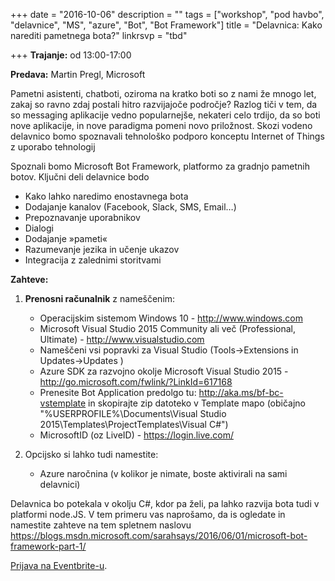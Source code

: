 +++
date = "2016-10-06"
description = ""
tags = ["workshop", "pod havbo", "delavnice", "MS", "azure", "Bot", "Bot Framework"]
title = "Delavnica: Kako narediti pametnega bota?"
linkrsvp = "tbd"

+++
**Trajanje:** od 13:00-17:00

**Predava:** Martin Pregl, Microsoft

Pametni asistenti, chatboti, oziroma na kratko boti so z nami že mnogo let, zakaj so ravno zdaj postali hitro razvijajoče področje? Razlog tiči v tem, da so messaging aplikacije vedno popularnejše, nekateri celo trdijo, da so boti nove aplikacije, in nove paradigma pomeni novo priložnost.
Skozi vodeno delavnico bomo spoznavali tehnološko podporo konceptu Internet of Things z uporabo tehnologij

Spoznali bomo Microsoft Bot Framework, platformo za gradnjo pametnih botov. Ključni deli delavnice bodo
   - Kako lahko naredimo enostavnega bota
   - Dodajanje kanalov (Facebook, Slack, SMS, Email…)
   - Prepoznavanje uporabnikov
   - Dialogi
   - Dodajanje »pameti«
   - Razumevanje jezika in učenje ukazov
   - Integracija z zalednimi storitvami

<!--more-->

**Zahteve:**

1. **Prenosni računalnik** z nameščenim:

   - Operacijskim sistemom Windows 10 - http://www.windows.com
   - Microsoft Visual Studio 2015 Community ali več (Professional, Ultimate) - http://www.visualstudio.com
   - Nameščeni vsi popravki za Visual Studio (Tools->Extensions in Updates->Updates )
   - Azure SDK za razvojno okolje Microsoft Visual Studio 2015 - http://go.microsoft.com/fwlink/?LinkId=617168
   - Prenesite Bot Application predolgo tu: http://aka.ms/bf-bc-vstemplate in skopirajte zip datoteko v Template mapo (običajno "%USERPROFILE%\Documents\Visual Studio 2015\Templates\ProjectTemplates\Visual C#\")
   - MicrosoftID (oz LiveID) - https://login.live.com/ 

   
2. Opcijsko si lahko tudi namestite:

   - Azure naročnina (v kolikor je nimate, boste aktivirali na sami delavnici)
   
Delavnica bo potekala v okolju C#, kdor pa želi, pa lahko razvija bota tudi v platformi node.JS. V tem primeru vas naprošamo, da is ogledate in namestite zahteve na tem spletnem naslovu https://blogs.msdn.microsoft.com/sarahsays/2016/06/01/microsoft-bot-framework-part-1/ 


[Prijava na Eventbrite-u]().
